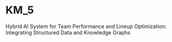 # KM_5

Hybrid AI System for Team Performance and Lineup Optimization: Integrating Structured Data and Knowledge Graphs

